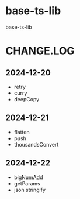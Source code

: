 # base-ts-lib

base-ts-lib

# CHANGE.LOG

## 2024-12-20

-   retry
-   curry
-   deepCopy

## 2024-12-21

-   flatten
-   push
-   thousandsConvert

## 2024-12-22

-   bigNumAdd
-   getParams
-   json stringify

